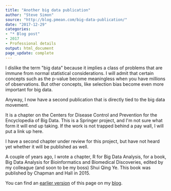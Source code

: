 ```yaml
---
title: "Another big data publication"
author: "Steve Simon"
source: "http://blog.pmean.com/big-data-publication/"
date: "2017-12-29"
categories:
- "* Blog post"
- 2017
- Professional details
output: html_document
page_update: complete
---
```


I dislike the term "big data" because it implies a class of problems that are immune from normal statistical considerations. I will admit that certain concepts such as the p-value become meaningless when you have millions of observations. But other concepts, like selection bias become even more important for big data.

Anyway, I now have a second publication that is directly tied to the big data movement. 

<!---More--->

It is a chapter on the Centers for Disease Control and Prevention for the Encyclopedia of Big Data. This is a Springer project, and I'm not sure what form it will end up taking. If the work is not trapped behind a pay wall, I will put a link up here.

I have a second chapter under review for this project, but have not heard yet whether it will be published as well.

A couple of years ago, I wrote a chapter, R for Big Data Analysis, for a book, Big Data Analysis for Bioinformatics and Biomedical Discoveries, edited by my colleague (and soon to be my boss) Shui Qing Ye. This book was published by Chapman and Hall in 2015.

You can find an [earlier version][sim1] of this page on my [blog][sim2].

[sim1]: http://blog.pmean.com/big-data-publication/
[sim2]: http://blog.pmean.com
